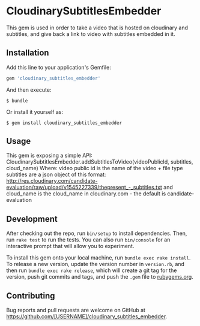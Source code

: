 # CloudinarySubtitlesEmbedder
This gem is used in order to take a video that is hosted on cloudinary and subtitles, and give back a link to video with subtitles embedded in it.

## Installation

Add this line to your application's Gemfile:

```ruby
gem 'cloudinary_subtitles_embedder'
```

And then execute:

    $ bundle

Or install it yourself as:

    $ gem install cloudinary_subtitles_embedder

## Usage

This gem is exposing a simple API:
CloudinarySubtitlesEmbedder.addSubtitlesToVideo(videoPublicId, subtitles, cloud_name)
Where:
video public id is the name of the video + file type
subtitles are a json object of this format: http://res.cloudinary.com/candidate-evaluation/raw/upload/v1545227339/thepresent_-_subtitles.txt
and cloud_name is the cloud_name in cloudinary.com - the default is candidate-evaluation

## Development

After checking out the repo, run `bin/setup` to install dependencies. Then, run `rake test` to run the tests. You can also run `bin/console` for an interactive prompt that will allow you to experiment.

To install this gem onto your local machine, run `bundle exec rake install`. To release a new version, update the version number in `version.rb`, and then run `bundle exec rake release`, which will create a git tag for the version, push git commits and tags, and push the `.gem` file to [rubygems.org](https://rubygems.org).

## Contributing

Bug reports and pull requests are welcome on GitHub at https://github.com/[USERNAME]/cloudinary_subtitles_embedder.

